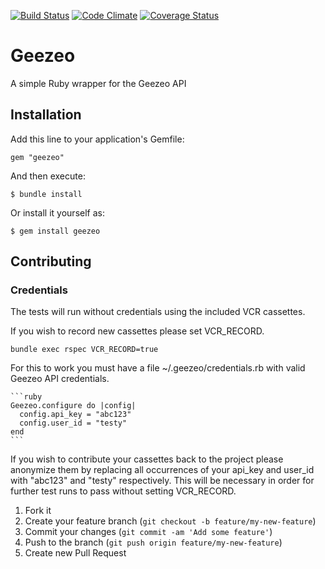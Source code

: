 [![Build Status](https://travis-ci.org/fuzz/geezeo.png?branch=master)](https://travis-ci.org/fuzz/geezeo)
[![Code Climate](https://codeclimate.com/github/fuzz/geezeo.png)](https://codeclimate.com/github/fuzz/geezeo)
[![Coverage Status](https://coveralls.io/repos/fuzz/geezeo/badge.png?branch=master)](https://coveralls.io/r/fuzz/geezeo?branch=master)

# Geezeo

A simple Ruby wrapper for the Geezeo API

## Installation

Add this line to your application's Gemfile:

    gem "geezeo"

And then execute:

    $ bundle install

Or install it yourself as:

    $ gem install geezeo


## Contributing

### Credentials
The tests will run without credentials using the included VCR cassettes.

If you wish to record new cassettes please set VCR_RECORD.

	bundle exec rspec VCR_RECORD=true

For this to work you must have a file ~/.geezeo/credentials.rb with valid
Geezeo API credentials.

	```ruby
	Geezeo.configure do |config|
      config.api_key = "abc123"
      config.user_id = "testy"
    end
    ```

If you wish to contribute your cassettes back to the project please anonymize
them by replacing all occurrences of your api_key and user_id with "abc123"
and "testy" respectively. This will be necessary in order for further test
runs to pass without setting VCR_RECORD.


1. Fork it
2. Create your feature branch (`git checkout -b feature/my-new-feature`)
3. Commit your changes (`git commit -am 'Add some feature'`)
4. Push to the branch (`git push origin feature/my-new-feature`)
5. Create new Pull Request
